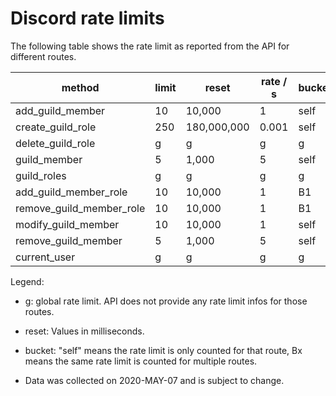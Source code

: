 # Discord rate limits

The following table shows the rate limit as reported from the API for different routes.

method | limit | reset | rate / s | bucket
-- | -- | -- | -- | --
add_guild_member | 10 | 10,000 | 1 | self
create_guild_role | 250 | 180,000,000 | 0.001 | self
delete_guild_role | g | g | g | g
guild_member | 5 | 1,000 | 5 | self
guild_roles | g | g | g | g
add_guild_member_role | 10 | 10,000 | 1 | B1
remove_guild_member_role | 10 | 10,000 | 1 | B1
modify_guild_member | 10 | 10,000 | 1 | self
remove_guild_member | 5 | 1,000 | 5 | self
current_user | g | g | g | g

Legend:

- g: global rate limit. API does not provide any rate limit infos for those routes.

- reset: Values in milliseconds.

- bucket: "self" means the rate limit is only counted for that route, Bx means the same rate limit is counted for multiple routes.

- Data was collected on 2020-MAY-07 and is subject to change.
